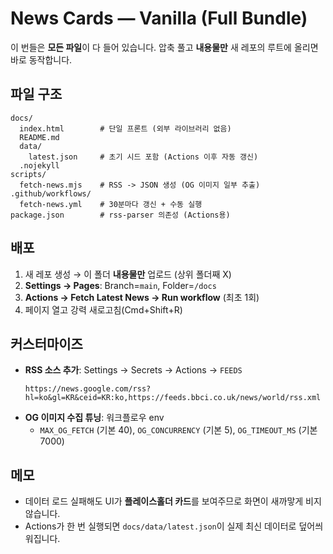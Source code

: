# News Cards — Vanilla (Full Bundle)

이 번들은 **모든 파일**이 다 들어 있습니다. 압축 풀고 **내용물만** 새 레포의 루트에 올리면 바로 동작합니다.

## 파일 구조
```
docs/
  index.html        # 단일 프론트 (외부 라이브러리 없음)
  README.md
  data/
    latest.json     # 초기 시드 포함 (Actions 이후 자동 갱신)
  .nojekyll
scripts/
  fetch-news.mjs    # RSS -> JSON 생성 (OG 이미지 일부 추출)
.github/workflows/
  fetch-news.yml    # 30분마다 갱신 + 수동 실행
package.json        # rss-parser 의존성 (Actions용)
```

## 배포
1) 새 레포 생성 → 이 폴더 **내용물만** 업로드 (상위 폴더째 X)
2) **Settings → Pages**: Branch=`main`, Folder=`/docs`
3) **Actions → Fetch Latest News → Run workflow** (최초 1회)
4) 페이지 열고 강력 새로고침(Cmd+Shift+R)

## 커스터마이즈
- **RSS 소스 추가**: Settings → Secrets → Actions → `FEEDS`
  ```
  https://news.google.com/rss?hl=ko&gl=KR&ceid=KR:ko,https://feeds.bbci.co.uk/news/world/rss.xml
  ```
- **OG 이미지 수집 튜닝**: 워크플로우 env
  - `MAX_OG_FETCH` (기본 40), `OG_CONCURRENCY` (기본 5), `OG_TIMEOUT_MS` (기본 7000)

## 메모
- 데이터 로드 실패해도 UI가 **플레이스홀더 카드**를 보여주므로 화면이 새까맣게 비지 않습니다.
- Actions가 한 번 실행되면 `docs/data/latest.json`이 실제 최신 데이터로 덮어씌워집니다.
